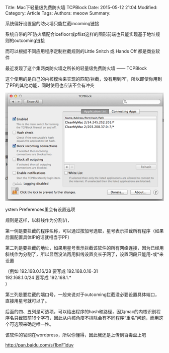 Title: Mac下轻量级免费防火墙 TCPBlock
Date: 2015-05-12 21:04
Modified: 
Category: Article
Tags: 
Authors: meoow
Summary: 

系统偏好设置里的防火墙只能拦截incoming链接

系统自带的PF防火墙配合icefloor或pflist这样的图形前端也只能实现基于地址规则的outcoming链接

而可以根据不同应用程序定制拦截规则的Little Snitch 或 Hands Off 都是商业软件

最近发现了这个集两类防火墙之所长的轻量级免费防火墙 —— TCPBlock

这个使用的是自己的内核模块来实现的匹配/拦截，没有用到PF，所以即使你用到了PF的其他功能，同时使用也应该不会有冲突

![tcpblock](/img/tcpblock.png)

ystem Preferences里会有设置选项

规则是这样，以斜线作为分割(/)，

第一例是要拦截的程序名称，可以通过按加号选取，星号表示拦截所有程序（如果后面配置具体IP的话就相当于PF）

第二列是要拦截的地址，如果用星号表示拦截该软件的所有网络连接，因为已经用斜线作为分割了，所以显然没法再用斜线设置变长子网了，设置网段只能用-或*来设置

（例如 192.168.0.16/28  要写成 192.168.0.16-31  
   192.168.1.0/24 要写成 192.168.1.*  
）

第三列是要拦截的端口号，一般来说对于outcoming拦截没必要设置具体端口，直接用星号就可以了。

后面的四、五列是可选项，可以给出程序的hash和路径，因为mac的内核识别程序名只截取前16个字符，因此从内核角度不排除会有不同程序“重名”问题，而用这个可选项来确定唯一性。

该软件的官网在wordpress，所以你懂得，因此我还是上传到百毒盘上吧

http://pan.baidu.com/s/1bnF1duv
